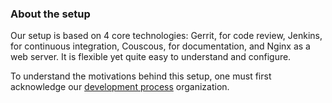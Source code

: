 ### About the setup

Our setup is based on 4 core technologies: Gerrit, for code review, Jenkins, for continuous integration, Couscous, for documentation, and Nginx as a web server.
It is flexible yet quite easy to understand and configure.

To understand the motivations behind this setup, one must first acknowledge our [development process](http://doc.slyris.eu/dev/devprocess.html) organization.